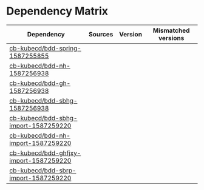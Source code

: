 # Dependency Matrix

Dependency | Sources | Version | Mismatched versions
---------- | ------- | ------- | -------------------
[cb-kubecd/bdd-spring-1587255855](https://github.com/cb-kubecd/bdd-spring-1587255855.git) |  | []() | 
[cb-kubecd/bdd-nh-1587256938](https://github.com/cb-kubecd/bdd-nh-1587256938.git) |  | []() | 
[cb-kubecd/bdd-gh-1587256938](https://github.com/cb-kubecd/bdd-gh-1587256938.git) |  | []() | 
[cb-kubecd/bdd-sbhg-1587256938](https://github.com/cb-kubecd/bdd-sbhg-1587256938.git) |  | []() | 
[cb-kubecd/bdd-sbhg-import-1587259220](https://github.com/cb-kubecd/bdd-sbhg-import-1587259220.git) |  | []() | 
[cb-kubecd/bdd-nh-import-1587259220](https://github.com/cb-kubecd/bdd-nh-import-1587259220.git) |  | []() | 
[cb-kubecd/bdd-ghfjxy-import-1587259220](https://github.com/cb-kubecd/bdd-ghfjxy-import-1587259220.git) |  | []() | 
[cb-kubecd/bdd-sbrp-import-1587259220](https://github.com/cb-kubecd/bdd-sbrp-import-1587259220.git) |  | []() | 
